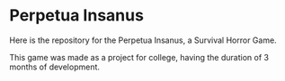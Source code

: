 # Perpetua Insanus
 Here is the repository for the Perpetua Insanus, a Survival Horror Game.
 
 This game was made as a project for college, having the duration of 3 months of development.
 
 
